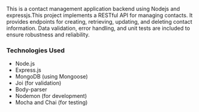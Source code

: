 This is a contact management application backend using Nodejs and expressjs.This project implements a RESTful API for managing contacts. It provides endpoints for creating, retrieving, updating, and deleting contact information.  Data validation, error handling, and unit tests are included to ensure robustness and reliability.

### Technologies Used

*   Node.js
*   Express.js
*   MongoDB (using Mongoose)
*   Joi (for validation)
*   Body-parser
*   Nodemon (for development)
*   Mocha and Chai (for testing)
